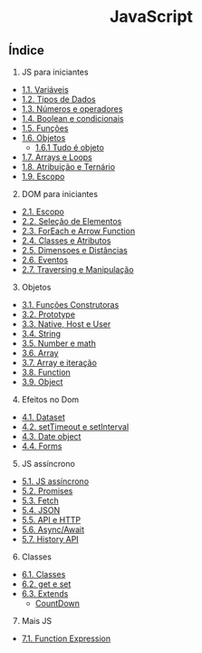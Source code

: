 <div align="center">

# JavaScript

</div>

## Índice
1. JS para iniciantes
- [1.1. Variáveis](/front-end/javascript/1.%20JS-para-iniciantes/1.1.%20variaveis/script.js)
- [1.2. Tipos de Dados](/front-end/javascript/1.%20JS-para-iniciantes/1.2.%20tipos-de-dados/script.js)
- [1.3. Números e operadores](/front-end/javascript/1.%20JS-para-iniciantes/1.3.%20numeros-e-operadores/script.js)
- [1.4. Boolean e condicionais](/front-end/javascript/1.%20JS-para-iniciantes/1.4.%20boolean-e-condicionais/script.js)
- [1.5. Funções](/front-end/javascript/1.%20JS-para-iniciantes/1.5.%20funcoes/script.js)
- [1.6. Objetos](/front-end/javascript/1.%20JS-para-iniciantes/1.6.%20objetos/script.js)
  - [1.6.1 Tudo é objeto](/front-end/javascript/1.%20JS-para-iniciantes/1.6.%20objetos/1.6.%201.%20tudo-e-objeto/script.js)
- [1.7. Arrays e Loops](/front-end/javascript/1.%20JS-para-iniciantes/1.7.%20arrays-e-loops/script.js)
- [1.8. Atribuição e Ternário](/front-end/javascript/1.%20JS-para-iniciantes/1.8.%20atribuicao-e-ternario/script.js)
- [1.9. Escopo](/front-end/javascript/1.%20JS-para-iniciantes/1.9.%20escopo/script.js)

2. DOM para iniciantes
- [2.1. Escopo](/front-end/javascript/2.%20DOM-para-iniciantes/2.1.%20o-que-e-o-dom/script.js)
- [2.2. Seleção de Elementos](/front-end/javascript/2.%20DOM-para-iniciantes/2.2.%20selecao-de-elementos/script.js)
- [2.3. ForEach e Arrow Function](/front-end/javascript/2.%20DOM-para-iniciantes/2.3.%20foreach-e-arrow-function/script.js)
- [2.4. Classes e Atributos](/front-end/javascript/2.%20DOM-para-iniciantes/2.4.%20classes-e-atributos/script.js)
- [2.5. Dimensoes e Distâncias](/front-end/javascript/2.%20DOM-para-iniciantes/2.5.%20dimensoes-e-distancias/script.js)
- [2.6. Eventos](/front-end/javascript/2.%20DOM-para-iniciantes/2.6.%20eventos/script.js)
- [2.7. Traversing e Manipulação](/front-end/javascript/2.%20DOM-para-iniciantes/2.7.%20traversing-e-manipulacao/script.js)

3. Objetos
- [3.1. Funções Construtoras](/front-end/javascript/3.%20Objetos/3.1.%20funcoes-construtoras/script.js)
- [3.2. Prototype](/front-end/javascript/3.%20Objetos/3.2.%20prototype/script.js)
- [3.3. Native, Host e User](/front-end/javascript/3.%20Objetos/3.3.%20native-host-e-user/script.js)
- [3.4. String](/front-end/javascript/3.%20Objetos/3.4.%20String/script.js)
- [3.5. Number e math](/front-end/javascript/3.%20Objetos/3.5.%20Number-e-math/script.js)
- [3.6. Array](/front-end/javascript/3.%20Objetos/3.6.%20Array/script.js)
- [3.7. Array e iteração](/front-end/javascript/3.%20Objetos/3.7.%20Array-e-iteracao/script.js)
- [3.8. Function](/front-end/javascript/3.%20Objetos/3.8.%20Function/script.js)
- [3.9. Object](/front-end/javascript/3.%20Objetos/3.9.%20Object/script.js)

4. Efeitos no Dom
- [4.1. Dataset](/front-end/javascript/4.%20Efeitos-no-DOM/4.1.%20dataset/script.js)
- [4.2. setTimeout e setInterval](/front-end/javascript/4.%20Efeitos-no-DOM/4.2.%20setTimeout-e-setInterval/script.js)
- [4.3. Date object](/front-end/javascript/4.%20Efeitos-no-DOM/4.3.%20Date-object/script.js)
- [4.4. Forms](/front-end/javascript/4.%20Efeitos-no-DOM/4.4.%20forms/script.js)

5. JS assíncrono
- [5.1. JS assíncrono](/front-end/javascript/5.%20.JS-assincrono/5.1.%20JS-assincrono/script.js)
- [5.2. Promises](/front-end/javascript/5.%20.JS-assincrono/5.2.%20Promises/script.js)
- [5.3. Fetch](/front-end/javascript/5.%20.JS-assincrono/5.3.%20fetch/script.js)
- [5.4. JSON](/front-end/javascript/5.%20.JS-assincrono/5.4.%20JSON/script.js)
- [5.5. API e HTTP](/front-end/javascript/5.%20.JS-assincrono/5.5.%20API-e-HTTP/script.js)
- [5.6. Async/Await](/front-end/javascript/5.%20.JS-assincrono/5.6.%20async-await/script.js)
- [5.7. History API](/front-end/javascript/5.%20.JS-assincrono/5.7.%20history-api/script.js)

6. Classes
- [6.1. Classes](/front-end/javascript/6.%20Classes/6.1.%20classes/script.js)
- [6.2. get e set](/front-end/javascript/6.%20Classes/6.2.%20get-e-get/script.js)
- [6.3. Extends ](/front-end/javascript/6.%20Classes/6.3.%20extends/script.js)
  - [CountDown ](/front-end/javascript/6.%20Classes/countdown/script.js)

7. Mais JS
- [7.1. Function Expression](/front-end/javascript/7.%20Mais%20JS/7.1%20function-expression/script.js)